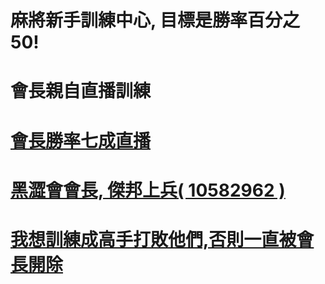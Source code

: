 
# 麻將新手訓練中心, 目標是勝率百分之50!
# 會長親自直播訓練
# <a href="https://www.youtube.com/watch?v=DYYh2W5BX0k">會長勝率七成直播
# 黑澀會會長, 傑邦上兵( 10582962 )
# <a href="mailto:jetbomb2012@gmail.com">我想訓練成高手打敗他們,否則一直被會長開除</a>
